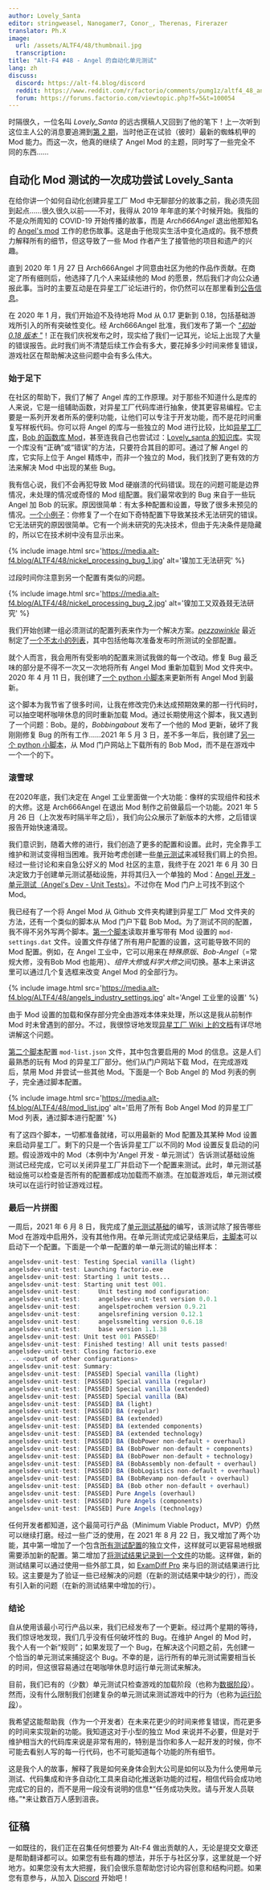```yaml
---
author: Lovely_Santa
editor: stringweasel, Nanogamer7, Conor_, Therenas, Firerazer
translator: Ph.X
image:
  url: /assets/ALTF4/48/thumbnail.jpg
  transcription:
title: "Alt-F4 #48 - Angel 的自动化单元测试"
lang: zh
discuss:
  discord: https://alt-f4.blog/discord
  reddit: https://www.reddit.com/r/factorio/comments/pumg1z/altf4_48_angels_automated_unit_tests/
  forum: https://forums.factorio.com/viewtopic.php?f=5&t=100054
---
```


时隔很久，一位名叫 *Lovely_Santa* 的远古撰稿人又回到了他的笔下！上一次听到这位主人公的消息要追溯到[第 2 期](https://alt-f4.blog/zh/ALTF4-2/)，当时他正在试验（彼时）最新的蜘蛛机甲的 Mod 能力。而这一次，他真的继续了 Angel Mod 的主题，同时写了一些完全不同的东西……

## 自动化 Mod 测试的一次成功尝试  <author>Lovely_Santa</author>

在给你讲一个如何自动化创建异星工厂 Mod 中无聊部分的故事之前，我必须先回到起点……很久很久以前——不对，我得从 2019 年年底的某个时候开始。我指的不是众所周知的 COVID-19 开始传播的故事，而是 *Arch666Angel* 退出他那知名的 [Angel's mod](https://mods.factorio.com/user/Arch666Angel) 工作的悲伤故事。这是由于他现实生活中变化造成的。我不想费力解释所有的细节，但这导致了一些 Mod 作者产生了接管他的项目和遗产的兴趣。

直到 2020 年 1 月 27 日 Arch666Angel 才同意由社区为他的作品作贡献。在商定了所有细则后，他选择了几个人来延续他的 Mod 的愿景，然后我们才向公众通报此事。当时的主要互动是在异星工厂论坛进行的，你仍然可以在那里看到[公告信息](https://forums.factorio.com/viewtopic.php?p=475786#p475786)。

在 2020 年 1 月，我们开始迫不及待地将 Mod 从 0.17 更新到 0.18，包括基础游戏所引入的所有突破性变化。经 Arch666Angel 批准，我们发布了第一个 [*"初始 0.18 版本 "*](https://github.com/Arch666Angel/mods/commit/8b7ff10ba82d3071f374e08452b5ca22d42e4780)！正在我们庆祝发布之时，现实给了我们一记耳光，论坛上出现了大量的错误报告。此时我们尚不清楚后续工作会有多大，要花掉多少时间来修复错误，游戏社区在帮助解决这些问题中会有多么伟大。

### 始于足下

在社区的帮助下，我们了解了 Angel 库的工作原理。对于那些不知道什么是库的人来说，它是一组辅助函数，对异星工厂代码库进行抽象，使其更容易编程。它主要是一系列开发者所系的便利功能，让他们可以专注于开发功能，而不是花时间重复写样板代码。你可以将 Angel 的库与一些独立的 Mod 进行比较，比如[异星工厂库](https://mods.factorio.com/mod/flib)，[Bob 的函数库 Mod](https://mods.factorio.com/mod/boblibrary)，甚至连我自己也尝试过：[Lovely_santa 的知识库](https://mods.factorio.com/mod/LSlib)。实现一个库没有“正确”或“错误”的方法，只要符合其目的即可。通过了解 Angel 的库，它实际上位于 Angel 精炼中，而非一个独立的 Mod，我们找到了更有效的方法来解决 Mod 中出现的某些 Bug。

我有信心说，我们不会再犯导致 Mod 硬崩溃的代码错误。现在的问题可能是边界情况，未处理的情况或奇怪的 Mod 组配置。我们最常收到的 Bug 来自于一些玩 Angel 加 Bob 的玩家。原因很简单：有太多种配置和设置，导致了很多未预见的情况。[一个小例子](https://www.reddit.com/r/factorio/comments/pfvqn0/playing_an_angel_bobs_game_and_noticed_about_9/)：你修复了一个在如下奇特配置下导致某技术无法研究的错误。它无法研究的原因很简单。它有一个尚未研究的先决技术，但由于先决条件是隐藏的，所以它在技术树中没有显示出来。

{% include image.html src='https://media.alt-f4.blog/ALTF4/48/nickel_processing_bug_1.jpg' alt='镍加工无法研究' %}

过段时间你注意到另一个配置有类似的问题。

{% include image.html src='https://media.alt-f4.blog/ALTF4/48/nickel_processing_bug_2.jpg' alt='镍加工又双叒叕无法研究' %}

我们开始创建一组必须测试的配置列表来作为一个解决方案。[*pezzawinkle*](https://mods.factorio.com/user/pezzawinkle) 最近制定了[一个不太小的列表](https://github.com/Arch666Angel/mods/blob/master/Config_Testing_Regime.txt)，其中包括他每次准备发布时所测试的全部配置。

就个人而言，我会用所有受影响的配置来测试我做的每一个改动。修复 Bug 最乏味的部分是不得不一次又一次地将所有 Angel Mod 重新加载到 Mod 文件夹中。2020 年 4 月 11 日，我创建了[一个 python 小脚本](https://github.com/Arch666Angel/mods/pull/188/commits/e37f2673f234e0c9271f56ecc6d4934b0d83cd50)来更新所有 Angel Mod 到最新。

这个脚本为我节省了很多时间，让我在修改完仍未达成预期效果的那一行代码时，可以抽空喝杯咖啡休息的同时重新加载 Mod。通过长期使用这个脚本，我又遇到了一个问题：Bob。是的，*Bobbingabout* 发布了一个他的 Mod 更新，破坏了我刚刚修复 Bug 的所有工作……2021 年 5 月 3 日，差不多一年后，我创建了[另一个 python 小脚本](https://github.com/Arch666Angel/mods/pull/591/commits/3d0a7de0a68c3ec6566cbd45c3599b036ab775bb)，从 Mod 门户网站上下载所有的 Bob Mod，而不是在游戏中一个一个的下。

### 滚雪球

在2020年底，我们决定在 Angel 工业里面做一个大功能：像样的实现组件和技术的大修。这是 Arch666Angel 在退出 Mod 制作之前做最后一个功能。2021 年 5 月 26 日（上次发布时隔半年之后），我们向公众展示了新版本的大修，之后错误报告开始快速涌现。

我们意识到，随着大修的进行，我们创造了更多的配置和设置。此时，完全靠手工维护和测试变得相当困难。我开始考虑创建一些[单元测试](https://zh.wikipedia.org/wiki/%E5%8D%95%E5%85%83%E6%B5%8B%E8%AF%95)来减轻我们肩上的负担。经过一些讨论和来自急公好义的 Mod 社区的主意，我终于在 2021 年 6 月 30 日决定致力于创建单元测试基础设施，并将其归入一个单独的 Mod：[Angel 开发 - 单元测试（Angel's Dev - Unit Tests）](https://github.com/Arch666Angel/mods/pull/634/commits/d59328e81235e26beb88ba66659cb78315827a00)。不过你在 Mod 门户上可找不到这个 Mod。

我已经有了一个将 Angel Mod 从 Github 文件夹构建到异星工厂 Mod 文件夹的方法，还有一个类似的脚本从 Mod 门户下载 Bob Mod。为了测试不同的配置，我不得不另外写两个脚本。[第一个脚本](https://github.com/Arch666Angel/mods/pull/634/commits/8977e17bba55d06fb3b60ff4c593e2307f110395)读取并重写带有 Mod 设置的 `mod-settings.dat` 文件。设置文件存储了所有用户配置的设置，这可能导致不同的 Mod 配置。例如，在 Angel 工业中，它可以用来在*特殊原版*、*Bob-Angel*（=常规大修，没有Bob Mod 也能用）、*组件大修*或*科学大修*之间切换。基本上来讲这里可以通过几个复选框来改变 Angel Mod 的全部行为。

{% include image.html src='https://media.alt-f4.blog/ALTF4/48/angels_industry_settings.jpg' alt='Angel 工业里的设置' %}

由于 Mod 设置的加载和保存部分完全由游戏本体来处理，所以这是我从前制作 Mod 时未曾遇到的部分。不过，我很惊讶地发现[异星工厂 Wiki 上的文档](https://wiki.factorio.com/Mod_settings_file_format)有详尽地讲解这个问题。

[第二个脚本](https://github.com/Arch666Angel/mods/pull/634/commits/abb64c2fe8007e060f112716ebe33864510b6451)配置 `mod-list.json` 文件，其中包含要启用的 Mod 的信息。这是人们最熟悉的玩有 Mod 的异星工厂部分。他们从门户网站下载 Mod，在完成游戏后，禁用 Mod 并尝试一些其他 Mod。下面是一个 Bob Angel 的 Mod 列表的例子，完全通过脚本配置。

{% include image.html src='https://media.alt-f4.blog/ALTF4/48/mod_list.jpg' alt='启用了所有 Bob Angel Mod 的异星工厂 Mod 列表，通过脚本进行配置' %}

有了这四个脚本，一切都准备就绪，可以用最新的 Mod 配置及其某种 Mod 设置来启动异星工厂。剩下的只是一个告诉异星工厂以不同的 Mod 设置反复启动的问题。假设游戏中的 Mod（本例中为'Angel 开发 - 单元测试'）告诉测试基础设施测试已经完成，它可以关闭异星工厂并启动下一个配置来测试。此时，单元测试基础设施可以检查是否所有的配置都成功加载而不崩溃。在加载游戏后，单元测试模块可以在运行时验证游戏过程。

### 最后一片拼图

一周后，2021 年 6 月 8 日，我完成了[单元测试基础](https://github.com/Arch666Angel/mods/pull/634/commits/1435fbd2f1134b08307406e21fdd657f1cafa019)的编写，该测试除了报告哪些 Mod 在游戏中启用外，没有其他作用。在单元测试完成记录结果后，[主脚本](https://github.com/Arch666Angel/mods/pull/634/commits/64ea68023f19c2505aa3cfbb7642f13cf7f70fbd)可以启动下一个配置。下面是一个单一配置的单一单元测试的输出样本：

```r
angelsdev-unit-test: Testing Special vanilla (light)
angelsdev-unit-test: Launching factorio.exe
angelsdev-unit-test: Starting 1 unit tests...
angelsdev-unit-test: Starting unit test 001.
angelsdev-unit-test:     Unit testing mod configuration:
angelsdev-unit-test:     angelsdev-unit-test version 0.0.1
angelsdev-unit-test:     angelspetrochem version 0.9.21
angelsdev-unit-test:     angelsrefining version 0.12.1
angelsdev-unit-test:     angelssmelting version 0.6.18
angelsdev-unit-test:     base version 1.1.38
angelsdev-unit-test: Unit test 001 PASSED!
angelsdev-unit-test: Finished testing! All unit tests passed!
angelsdev-unit-test: Closing factorio.exe
... <output of other configurations>
angelsdev-unit-test: Summary:
angelsdev-unit-test: [PASSED] Special vanilla (light)
angelsdev-unit-test: [PASSED] Special vanilla (regular)
angelsdev-unit-test: [PASSED] Special vanilla (extended)
angelsdev-unit-test: [PASSED] Special vanilla (BA)
angelsdev-unit-test: [PASSED] BA (light)
angelsdev-unit-test: [PASSED] BA (regular)
angelsdev-unit-test: [PASSED] BA (extended)
angelsdev-unit-test: [PASSED] BA (extended components)
angelsdev-unit-test: [PASSED] BA (extended technology)
angelsdev-unit-test: [PASSED] BA (BobPower non-default + overhaul)
angelsdev-unit-test: [PASSED] BA (BobPower non-default + components)
angelsdev-unit-test: [PASSED] BA (BobPower non-default + technology)
angelsdev-unit-test: [PASSED] BA (BobAssembly non-default + overhaul)
angelsdev-unit-test: [PASSED] BA (BobLogistics non-default + overhaul)
angelsdev-unit-test: [PASSED] BA (BobRevamp non-default + overhaul)
angelsdev-unit-test: [PASSED] BA (Bob other non-default + overhaul)
angelsdev-unit-test: [PASSED] Pure Angels (overhaul)
angelsdev-unit-test: [PASSED] Pure Angels (components)
angelsdev-unit-test: [PASSED] Pure Angels (technology)
```

任何开发者都知道，这个最简可行产品（Minimum Viable Product，MVP）仍然可以继续打磨。经过一些广泛的使用，在 2021 年 8 月 22 日，我又增加了两个功能，其中第一增加了一个包含[所有测试配置](https://github.com/Arch666Angel/mods/commit/27b899d43b1db04d99cc8c8086cf7ece83376419#diff-f7f9cb110df5ea99bfdecacc536b281dba523acc5418d1e9774fc803f7846348)的独立文件，这样就可以更容易地根据需要添加新的配置。第二增加了[将测试结果记录到一个文件](https://github.com/Arch666Angel/mods/commit/a5732a52c5dfdcd6d9c5f4d89ad699ea9bd90bda#diff-f7f9cb110df5ea99bfdecacc536b281dba523acc5418d1e9774fc803f7846348)的功能。这样做，新的测试结果可以通过使用一些外部工具，如 [ExamDiff Pro](https://www.prestosoft.com/edp_examdiffpro.asp) 来与旧的测试结果进行比较。这主要是为了验证一些已经解决的问题（在新的测试结果中缺少的行），而没有引入新的问题（在新的测试结果中增加的行）。

### 结论

自从使用该最小可行产品以来，我们已经发布了一个更新。经过两个星期的等待，我们惊讶地发现，我们几乎没有任何破坏性的 Bug。在维护 Angel 的 Mod 时，我个人有一个新“规则”；如果发现了一个 Bug，在解决这个问题之前，先创建一个恰当的单元测试来捕捉这个 Bug。不幸的是，运行所有的单元测试需要相当长的时间，但这很容易通过在喝咖啡休息时运行单元测试来解决。

目前，我们已有的（少数）单元测试只检查游戏的加载阶段（也称为[数据阶段](https://wiki.factorio.com/Tutorial:Modding_tutorial/Gangsir#The_data_stage)）。然而，没有什么限制我们创建复杂的单元测试来测试游戏中的行为（也称为[运行阶段](https://wiki.factorio.com/Tutorial:Modding_tutorial/Gangsir#Runtime_stage)）。

我希望这能帮助我（作为一个开发者）在未来花更少的时间来修复错误，而花更多的时间来实现新的功能。我知道这对于小型的独立 Mod 来说并不必要，但是对于维护相当大的代码库来说是非常有用的，特别是当你和多人一起开发的时候，你不可能去看别人写的每一行代码，也不可能知道每个功能的所有细节。

这是我个人的故事，解释了我是如何亲身体会到大公司是如何以及为什么使用单元测试、代码集成和许多自动化工具来自动化推送新功能的过程，相信代码会成功地完成它的目的，而不是用一段没有说明的信息*“任务成功失败。请与开发人员联络。”*来让数百万人感到沮丧。

## 征稿

一如既往的，我们正在召集任何想要为 Alt-F4 做出贡献的人，无论是提交文章还是帮助翻译都可以。如果您有些有趣的想法，并乐于与社区分享，这里就是一个好地方。如果您没有太大把握，我们会很乐意帮助您讨论内容创意和结构问题。如果您有意参与，从加入 [Discord](https://alt-f4.blog/discord) 开始吧！
